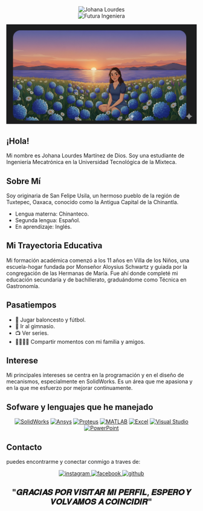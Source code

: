 <div align="center">
  <img src="https://readme-typing-svg.herokuapp.com?font=Architects+Daughter&color=%2338C2FF&size=50&center=true&vCenter=true&height=60&width=600&lines=+JOHANA+LOURDES" alt="Johana Lourdes">
  <br> 
  <img src="https://readme-typing-svg.herokuapp.com?font=Merriweather&color=%23FF69B4&size=40&center=true&vCenter=true&height=50&width=400&lines=Futura+Ingeniera" alt="Futura Ingeniera">
</div>

![alt text](https://raw.githubusercontent.com/Nezdy/Nezdy/58e7091cda53fc5411acbb56a8d088da143022aa/yo.png)
 
## ¡Hola!
 Mi nombre es Johana Lourdes Martínez de Dios. Soy una estudiante de Ingeniería Mecatrónica en la Universidad Tecnológica de la Mixteca.

## Sobre Mí
Soy originaria de San Felipe Usila, un hermoso pueblo de la región de Tuxtepec, Oaxaca, conocido como la Antigua Capital de la Chinantla.
- Lengua materna: Chinanteco.
- Segunda lengua: Español.
- En aprendizaje: Inglés.


## Mi Trayectoria Educativa
Mi formación académica comenzó a los 11 años en Villa de los Niños, una escuela-hogar fundada por Monseñor Aloysius Schwartz y guiada por la congregación de las Hermanas de María. Fue ahí donde completé mi educación secundaria y de bachillerato, graduándome como Técnica en Gastronomía.


## Pasatiempos
- 🏀 Jugar baloncesto y fútbol.
- 💪 Ir al gimnasio.
- 📺 Ver series.
- 👨‍👩‍👧‍👦 Compartir momentos con mi familia y amigos.

## Interese
Mi principales intereses se centra en la programación y en el diseño de mecanismos, especialmente en SolidWorks. Es un área que me apasiona y en la que me esfuerzo por mejorar continuamente.

## Sofware y lenguajes que he manejado
<div align="center">
<a href="https://www.solidworks.com/" target="_blank"><img src="https://img.shields.io/badge/SolidWorks-000000?style=for-the-badge&logo=solidworks&logoColor=white" alt="SolidWorks" /></a>
<a href="https://www.ansys.com/" target="_blank"><img src="https://img.shields.io/badge/ANSYS-0077E6?style=for-the-badge&logo=ansys&logoColor=white" alt="Ansys" /></a>
<a href="https://www.labcenter.com/" target="_blank"><img src="https://img.shields.io/badge/Proteus-4169E1?style=for-the-badge&logo=proteus&logoColor=white" alt="Proteus" /></a>
<a href="https://www.mathworks.com/products/matlab.html" target="_blank"><img src="https://img.shields.io/badge/MATLAB-0076A8?style=for-the-badge&logo=matlab&logoColor=white" alt="MATLAB" /></a>
<a href="https://www.microsoft.com/en-us/microsoft-365/excel" target="_blank"><img src="https://img.shields.io/badge/Excel-217346?style=for-the-badge&logo=microsoft-excel&logoColor=white" alt="Excel" /></a>
<a href="https://visualstudio.microsoft.com/" target="_blank"><img src="https://img.shields.io/badge/Visual_Studio-5C2D91?style=for-the-badge&logo=visual-studio&logoColor=white" alt="Visual Studio" /></a>
<a href="https://www.microsoft.com/en-us/microsoft-365/powerpoint" target="_blank"><img src="https://img.shields.io/badge/PowerPoint-B7472A?style=for-the-badge&logo=microsoft-powerpoint&logoColor=white" alt="PowerPoint" /></a>
</div>

## Contacto
puedes encontrarme y conectar conmigo a traves de:
<div align="center">
  <a href="https://www.instagram.com/[TU_USUARIO_DE_INSTAGRAM]" target="_blank">
    <img src="https://img.shields.io/badge/instagram-E4405F?style=for-the-badge&logo=instagram&logoColor=white" alt="instagram" />
  </a>
  <a href="https://www.facebook.com/[TU_PERFIL_DE_FACEBOOK]" target="_blank">
    <img src="https://img.shields.io/badge/facebook-1877F2?style=for-the-badge&logo=facebook&logoColor=white" alt="facebook" />
  </a>
  <a href="https://github.com/[TU_USUARIO_DE_GITHUB]" target="_blank">
    <img src="https://img.shields.io/badge/github-100000?style=for-the-badge&logo=github&logoColor=white" alt="github" />
  </a>
</div> 

<div align="center">
 
 ## "𝑮𝑹𝑨𝑪𝑰𝑨𝑺 𝑷𝑶𝑹 𝑽𝑰𝑺𝑰𝑻𝑨𝑹 𝑴𝑰 𝑷𝑬𝑹𝑭𝑰𝑳, 𝑬𝑺𝑷𝑬𝑹𝑶 𝒀 𝑽𝑶𝑳𝑽𝑨𝑴𝑶𝑺 𝑨 𝑪𝑶𝑰𝑵𝑪𝑰𝑫𝑰𝑹"
</div>
  
